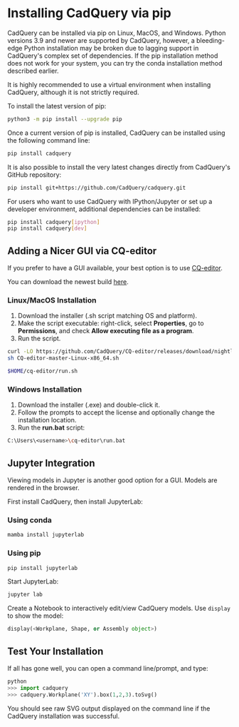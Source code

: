 # Installing CadQuery via pip

CadQuery can be installed via pip on Linux, MacOS, and Windows. Python versions 3.9 and newer are supported by CadQuery, however, a bleeding-edge Python installation may be broken due to lagging support in CadQuery's complex set of dependencies. If the pip installation method does not work for your system, you can try the conda installation method described earlier.

It is highly recommended to use a virtual environment when installing CadQuery, although it is not strictly required.

To install the latest version of pip:

```bash
python3 -m pip install --upgrade pip
```

Once a current version of pip is installed, CadQuery can be installed using the following command line:

```bash
pip install cadquery
```

It is also possible to install the very latest changes directly from CadQuery's GitHub repository:

```bash
pip install git+https://github.com/CadQuery/cadquery.git
```

For users who want to use CadQuery with IPython/Jupyter or set up a developer environment, additional dependencies can be installed:

```bash
pip install cadquery[ipython]
pip install cadquery[dev]
```

## Adding a Nicer GUI via CQ-editor

If you prefer to have a GUI available, your best option is to use [CQ-editor](https://github.com/CadQuery/CQ-editor).

You can download the newest build [here](https://github.com/CadQuery/CQ-editor/releases/tag/nightly).

### Linux/MacOS Installation

1. Download the installer (.sh script matching OS and platform).
2. Make the script executable: right-click, select **Properties**, go to **Permissions**, and check **Allow executing file as a program**.
3. Run the script.

```bash
curl -LO https://github.com/CadQuery/CQ-editor/releases/download/nightly/CQ-editor-master-Linux-x86_64.sh
sh CQ-editor-master-Linux-x86_64.sh

$HOME/cq-editor/run.sh
```

### Windows Installation

1. Download the installer (.exe) and double-click it.
2. Follow the prompts to accept the license and optionally change the installation location.
3. Run the **run.bat** script:

```bash
C:\Users\<username>\cq-editor\run.bat
```

## Jupyter Integration

Viewing models in Jupyter is another good option for a GUI. Models are rendered in the browser.

First install CadQuery, then install JupyterLab:

### Using conda

```bash
mamba install jupyterlab
```

### Using pip

```bash
pip install jupyterlab
```

Start JupyterLab:

```bash
jupyter lab
```

Create a Notebook to interactively edit/view CadQuery models. Use `display` to show the model:

```python
display(<Workplane, Shape, or Assembly object>)
```

## Test Your Installation

If all has gone well, you can open a command line/prompt, and type:

```python
python
>>> import cadquery
>>> cadquery.Workplane('XY').box(1,2,3).toSvg()
```

You should see raw SVG output displayed on the command line if the CadQuery installation was successful.
